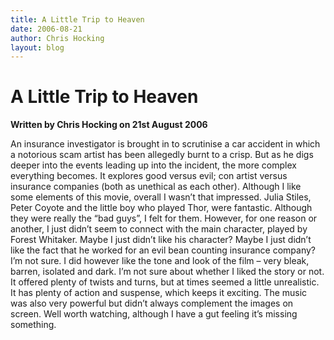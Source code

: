 ```yaml
---
title: A Little Trip to Heaven
date: 2006-08-21
author: Chris Hocking
layout: blog
---
```

# A Little Trip to Heaven

**Written by Chris Hocking on 21st August 2006**

An insurance investigator is brought in to scrutinise a car accident in which a notorious scam artist has been allegedly burnt to a crisp. But as he digs deeper into the events leading up into the incident, the more complex everything becomes. It explores good versus evil; con artist versus insurance companies (both as unethical as each other). Although I like some elements of this movie, overall I wasn’t that impressed. Julia Stiles, Peter Coyote and the little boy who played Thor, were fantastic. Although they were really the “bad guys”, I felt for them. However, for one reason or another, I just didn’t seem to connect with the main character, played by Forest Whitaker. Maybe I just didn’t like his character? Maybe I just didn’t like the fact that he worked for an evil bean counting insurance company? I’m not sure. I did however like the tone and look of the film – very bleak, barren, isolated and dark. I’m not sure about whether I liked the story or not. It offered plenty of twists and turns, but at times seemed a little unrealistic. It has plenty of action and suspense, which keeps it exciting. The music was also very powerful but didn’t always complement the images on screen. Well worth watching, although I have a gut feeling it’s missing something.